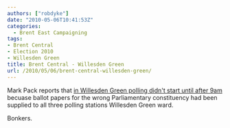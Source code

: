 ```yaml
---
authors: ["robdyke"]
date: "2010-05-06T10:41:53Z"
categories:
  - Brent East Campaigning
tags:
- Brent Central
- Election 2010
- Willesden Green
title: Brent Central - Willesden Green
url: /2010/05/06/brent-central-willesden-green/
---
```

Mark Pack reports that [in Willesden Green polling didn't start until after 9am](http://www.libdemvoice.org/brent-central-ballot-papers-19331.html) becuase ballot papers for the wrong Parliamentary constituency had been supplied to all three polling stations Willesden Green ward.

Bonkers.